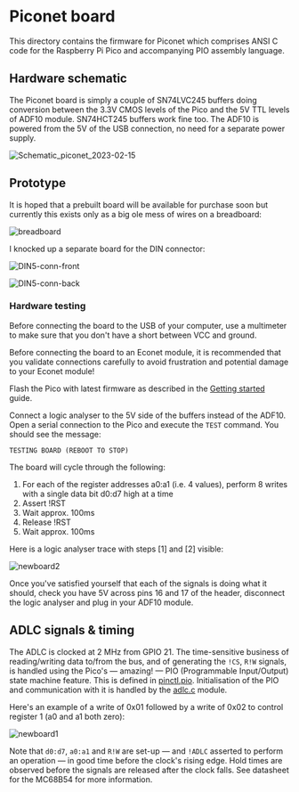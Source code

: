 # Piconet board

This directory contains the firmware for Piconet which comprises ANSI C code for the Raspberry Pi Pico and accompanying PIO assembly language.

## Hardware schematic

The Piconet board is simply a couple of SN74LVC245 buffers doing conversion between the 3.3V CMOS levels of the Pico and the 5V TTL levels of ADF10 module. SN74HCT245 buffers work fine too. The ADF10 is powered from the 5V of the USB connection, no need for a separate power supply.

![Schematic_piconet_2023-02-15](https://user-images.githubusercontent.com/909745/219204768-f511ca68-83ad-4179-b935-38036b83f05f.png)

## Prototype

It is hoped that a prebuilt board will be available for purchase soon but currently this exists only as a big ole mess of wires on a breadboard:

![breadboard](https://user-images.githubusercontent.com/909745/229339862-0e919559-c6a4-44d5-bc3d-d3d99635fa6b.jpg)

I knocked up a separate board for the DIN connector:

![DIN5-conn-front](https://user-images.githubusercontent.com/909745/229340063-d8e43cc3-caf1-4c82-9b0a-10b5a3b97085.jpg)

![DIN5-conn-back](https://user-images.githubusercontent.com/909745/229340078-ed838d5a-56e3-4ab2-a40a-79b63b046099.jpg)

### Hardware testing

Before connecting the board to the USB of your computer, use a multimeter to make sure that you don't have a short between VCC and ground.

Before connecting the board to an Econet module, it is recommended that you validate connections carefully to avoid frustration and potential damage to your Econet module! 

Flash the Pico with latest firmware as described in the [Getting started](https://github.com/jprayner/piconet#getting-started) guide.

Connect a logic analyser to the 5V side of the buffers instead of the ADF10. Open a serial connection to the Pico and execute the `TEST` command. You should see the message:

```
TESTING BOARD (REBOOT TO STOP)
```

The board will cycle through the following:

1. For each of the register addresses a0:a1 (i.e. 4 values), perform 8 writes with a single data bit d0:d7 high at a time
2. Assert !RST
3. Wait approx. 100ms
4. Release !RST
5. Wait approx. 100ms

Here is a logic analyser trace with steps [1] and [2] visible:

![newboard2](https://user-images.githubusercontent.com/909745/229341287-9c1a31fa-7497-4a26-b3a0-b025fde5e477.png)

Once you've satisfied yourself that each of the signals is doing what it should, check you have 5V across pins 16 and 17 of the header, disconnect the logic analyser and plug in your ADF10 module.

## ADLC signals & timing

The ADLC is clocked at 2 MHz from GPIO 21. The time-sensitive business of reading/writing data to/from the bus, and of generating the `!CS`, `R!W` signals, is handled using the Pico's — amazing! — PIO (Programmable Input/Output) state machine feature. This is defined in [pinctl.pio](https://github.com/jprayner/piconet/blob/main/board/src/pinctl.pio). Initialisation of the PIO and communication with it is handled by the [adlc.c](https://github.com/jprayner/piconet/blob/main/board/src/adlc.c) module.

Here's an example of a write of 0x01 followed by a write of 0x02 to control register 1 (a0 and a1 both zero):

![newboard1](https://user-images.githubusercontent.com/909745/229342641-037f1345-7197-4bba-b61d-28f8250de281.png)

Note that `d0:d7`, `a0:a1` and `R!W` are set-up — and `!ADLC` asserted to perform an operation — in good time before the clock's rising edge. Hold times are observed before the signals are released after the clock falls. See datasheet for the MC68B54 for more information.
